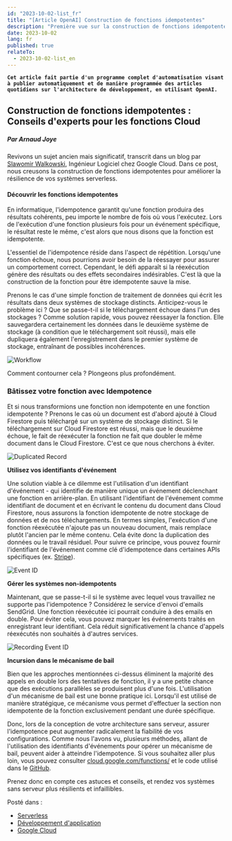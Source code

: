 ```yaml
---
id: "2023-10-02-list_fr"
title: "[Article OpenAI] Construction de fonctions idempotentes"
description: "Première vue sur la construction de fonctions idempotentes par Slawomir Walkowski, cloud.google.com"
date: 2023-10-02
lang: fr
published: true
relateTo:
  - 2023-10-02-list_en
---
```


**`Cet article fait partie d'un programme complet d'automatisation visant à publier automatiquement et de manière programmée des articles quotidiens sur l'architecture de développement, en utilisant OpenAI.`**

<article>

## Construction de fonctions idempotentes : Conseils d'experts pour les fonctions Cloud

##### Par Arnaud Joye

Revivons un sujet ancien mais significatif, transcrit dans un blog par [Slawomir Walkowski](https://cloud.google.com/blog/products/serverless/cloud-functions-pro-tips-building-idempotent-functions?hl=fr), Ingénieur Logiciel chez Google Cloud. Dans ce post, nous creusons la construction de fonctions idempotentes pour améliorer la résilience de vos systèmes serverless.

#### Découvrir les fonctions idempotentes

En informatique, l'idempotence garantit qu'une fonction produira des résultats cohérents, peu importe le nombre de fois où vous l'exécutez. Lors de l'exécution d'une fonction plusieurs fois pour un événement spécifique, le résultat reste le même, c'est alors que nous disons que la fonction est idempotente.

L'essentiel de l'idempotence réside dans l'aspect de répétition. Lorsqu'une fonction échoue, nous pourrions avoir besoin de la réessayer pour assurer un comportement correct. Cependant, le défi apparaît si la réexécution génère des résultats ou des effets secondaires indésirables. C'est là que la construction de la fonction pour être idempotente sauve la mise.

Prenons le cas d'une simple fonction de traitement de données qui écrit les résultats dans deux systèmes de stockage distincts. Anticipez-vous le problème ici ? Que se passe-t-il si le téléchargement échoue dans l'un des stockages ? Comme solution rapide, vous pouvez réessayer la fonction. Elle sauvegardera certainement les données dans le deuxième système de stockage (à condition que le téléchargement soit réussi), mais elle dupliquera également l'enregistrement dans le premier système de stockage, entraînant de possibles incohérences.

![Workflow](https://storage.googleapis.com/gweb-cloudblog-publish/images/1_TJuTVwD.max-400x400.png)

Comment contourner cela ? Plongeons plus profondément.

### Bâtissez votre fonction avec Idempotence

Et si nous transformions une fonction non idempotente en une fonction idempotente ? Prenons le cas où un document est d'abord ajouté à Cloud Firestore puis téléchargé sur un système de stockage distinct. Si le téléchargement sur Cloud Firestore est réussi, mais que le deuxième échoue, le fait de réexécuter la fonction ne fait que doubler le même document dans le Cloud Firestore. C'est ce que nous cherchons à éviter.

![Duplicated Record](https://storage.googleapis.com/gweb-cloudblog-publish/images/3_F8C8CQD.max-500x500.png)

**Utilisez vos identifiants d'événement** 

Une solution viable à ce dilemme est l'utilisation d'un identifiant d'événement - qui identifie de manière unique un événement déclenchant une fonction en arrière-plan. En utilisant l'identifiant de l'événement comme identifiant de document et en écrivant le contenu du document dans Cloud Firestore, nous assurons la fonction idempotente de notre stockage de données et de nos téléchargements. En termes simples, l'exécution d'une fonction réexécutée n'ajoute pas un nouveau document, mais remplace plutôt l'ancien par le même contenu. Cela évite donc la duplication des données ou le travail résiduel. Pour suivre ce principe, vous pouvez fournir l'identifiant de l'événement comme clé d'idempotence dans certaines APIs spécifiques (ex. [Stripe](https://stripe.com/blog/idempotency)).

![Event ID](https://storage.googleapis.com/gweb-cloudblog-publish/images/4_g8cS8fa.max-500x500.png)

**Gérer les systèmes non-idempotents**

Maintenant, que se passe-t-il si le système avec lequel vous travaillez ne supporte pas l'idempotence ? Considérez le service d'envoi d'emails SendGrid. Une fonction réexécutée ici pourrait conduire à des emails en double. Pour éviter cela, vous pouvez marquer les événements traités en enregistrant leur identifiant. Cela réduit significativement la chance d'appels réexécutés non souhaités à d'autres services.

![Recording Event ID](https://storage.googleapis.com/gweb-cloudblog-publish/images/5_vIxFumt.max-600x600.png)

**Incursion dans le mécanisme de bail**

Bien que les approches mentionnées ci-dessus éliminent la majorité des appels en double lors des tentatives de fonction, il y a une petite chance que des exécutions parallèles se produisent plus d'une fois. L'utilisation d'un mécanisme de bail est une bonne pratique ici. Lorsqu'il est utilisé de manière stratégique, ce mécanisme vous permet d'effectuer la section non idempotente de la fonction exclusivement pendant une durée spécifique.

Donc, lors de la conception de votre architecture sans serveur, assurer l'idempotence peut augmenter radicalement la fiabilité de vos configurations. Comme nous l'avons vu, plusieurs méthodes, allant de l'utilisation des identifiants d'événements pour opérer un mécanisme de bail, peuvent aider à atteindre l'idempotence. Si vous souhaitez aller plus loin, vous pouvez consulter [cloud.google.com/functions/](https://cloud.google.com/functions/) et le code utilisé dans le [GitHub](https://github.com/GoogleCloudPlatform/cloud-functions-reliability-nodejs/tree/master/idempotency).

Prenez donc en compte ces astuces et conseils, et rendez vos systèmes sans serveur plus résilients et infaillibles.

Posté dans :
- [Serverless](https://cloud.google.com/blog/products/serverless)
- [Développement d'application](https://cloud.google.com/blog/products/application-development)
- [Google Cloud](https://cloud.google.com/blog/products/gcp)


</article>
